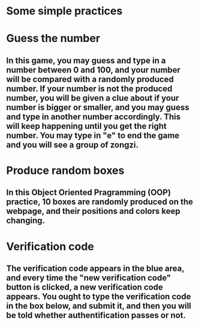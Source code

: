 # Some simple practices

# Guess the number

## In this game, you may guess and type in a number between 0 and 100, and your number will be compared with a randomly produced number. If your number is not the produced number, you will be given a clue about if your number is bigger or smaller, and you may guess and type in another number accordingly. This will keep happening until you get the right number. You may type in "e" to end the game and you will see a group of zongzi.

# Produce random boxes

## In this Object Oriented Pragramming (OOP) practice, 10 boxes are randomly produced on the webpage, and their positions and colors keep changing.

# Verification code

## The verification code appears in the blue area, and every time the "new verification code" button is clicked, a new verification code appears. You ought to type the verification code in the box below, and submit it, and then you will be told whether authentification passes or not.